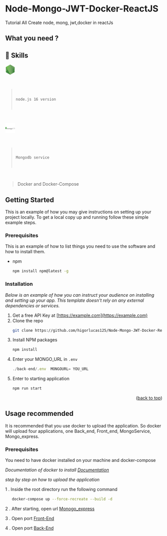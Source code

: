 # Node-Mongo-JWT-Docker-ReactJS
Tutorial All Create node, mong, jwt,docker in reactJs

## What you need ?

## 🚀 Skills
<code><img height="32" src="https://raw.githubusercontent.com/github/explore/80688e429a7d4ef2fca1e82350fe8e3517d3494d/topics/nodejs/nodejs.png" alt="Nodejs"/>

> node.js 16 version
</code>

<code><img height="32" src="https://raw.githubusercontent.com/github/explore/80688e429a7d4ef2fca1e82350fe8e3517d3494d/topics/mongodb/mongodb.png" alt="MongoDB"/>

> Mongodb service
</code>


> Docker and Docker-Compose


<!-- GETTING STARTED -->
## Getting Started

This is an example of how you may give instructions on setting up your project locally.
To get a local copy up and running follow these simple example steps.

### Prerequisites

This is an example of how to list things you need to use the software and how to install them.
* npm
  ```sh
  npm install npm@latest -g
  ```

### Installation

_Below is an example of how you can instruct your audience on installing and setting up your app. This template doesn't rely on any external dependencies or services._

1. Get a free API Key at [https://example.com](https://example.com)
2. Clone the repo
   ```sh
   git clone https://github.com/higorlucas125/Node-Mongo-JWT-Docker-ReactJS.git
   ```
3. Install NPM packages
   ```sh
   npm install
   ```
4. Enter your MONGO_URL in `.env`
   ```js
   ./back-end/.env  MONGOURL= YOU_URL
   ```
5. Enter to starting application
    ```sh
    npm run start
   ```
<p align="right">(<a href="#top">back to top</a>)</p>

<!-- USAGE EXAMPLES -->
## Usage recommended

It is recommended that you use docker to upload the application. So docker will upload four applications, one Back_end, Front_end, MongoService, Mongo_express.


### Prerequisites

You need to have docker installed on your machine and docker-compose

  _Documentation of docker to install [Documentation](https://docs.docker.com/engine/install/ubuntu/)_

_step by step on how to upload the application_

1 . Inside the root directory run the following command
 ```sh
    docker-compose up --force-recreate --build -d
 ```
2 . After starting, open url [Monogo_express](http://localhost:8081)

3 . Open port [Front-End](http://localhost:3001)

4 . Open port [Back-End](http://localhost:3000)


